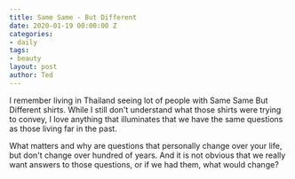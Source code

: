 ```yaml
---
title: Same Same - But Different
date: 2020-01-19 00:00:00 Z
categories:
- daily
tags:
- beauty
layout: post
author: Ted
---
```


I remember living in Thailand seeing lot of people with Same Same But Different shirts.
While I still don't understand what those shirts were trying to convey,
I love anything that illuminates that we have the same questions as those living far in the past.

What matters and why are questions that personally change over your life, but don't change over hundred of years.
And it is not obvious that we really want answers to those questions,
or if we had them, what would change?
